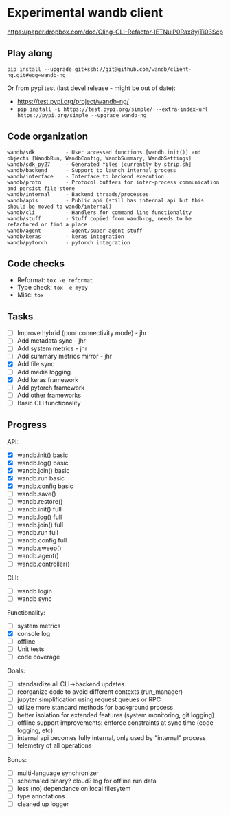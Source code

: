# Experimental wandb client

https://paper.dropbox.com/doc/Cling-CLI-Refactor-lETNuiP0Rax8yjTi03Scp

## Play along

`pip install --upgrade git+ssh://git@github.com/wandb/client-ng.git#egg=wandb-ng`

Or from pypi test (last devel release - might be out of date):

- https://test.pypi.org/project/wandb-ng/
- `pip install -i https://test.pypi.org/simple/ --extra-index-url https://pypi.org/simple --upgrade wandb-ng`

## Code organization

```
wandb/sdk          - User accessed functions [wandb.init()] and objects [WandbRun, WandbConfig, WandbSummary, WandbSettings]
wandb/sdk_py27     - Generated files [currently by strip.sh]
wandb/backend      - Support to launch internal process
wandb/interface    - Interface to backend execution 
wandb/proto        - Protocol buffers for inter-process communication and persist file store
wandb/internal     - Backend threads/processes
wandb/apis         - Public api (still has internal api but this should be moved to wandb/internal)
wandb/cli          - Handlers for command line functionality
wandb/stuff        - Stuff copied from wandb-og, needs to be refactored or find a place
wandb/agent        - agent/super agent stuff
wandb/keras        - keras integration
wandb/pytorch      - pytorch integration
```

## Code checks

 - Reformat: `tox -e reformat`
 - Type check: `tox -e mypy`
 - Misc: `tox`

## Tasks

 - [ ] Improve hybrid (poor connectivity mode) - jhr
 - [ ] Add metadata sync - jhr
 - [ ] Add system metrics - jhr
 - [ ] Add summary metrics mirror - jhr
 - [x] Add file sync
 - [ ] Add media logging
 - [x] Add keras framework
 - [ ] Add pytorch framework
 - [ ] Add other frameworks
 - [ ] Basic CLI functionality

## Progress

API:
 - [x] wandb.init() basic
 - [x] wandb.log() basic
 - [x] wandb.join() basic
 - [x] wandb.run basic
 - [x] wandb.config basic
 - [ ] wandb.save()
 - [ ] wandb.restore()
 - [ ] wandb.init() full
 - [ ] wandb.log() full
 - [ ] wandb.join() full
 - [ ] wandb.run full
 - [ ] wandb.config full
 - [ ] wandb.sweep()
 - [ ] wandb.agent()
 - [ ] wandb.controller()
 
CLI:
 - [ ] wandb login
 - [ ] wandb sync

Functionality:
 - [ ] system metrics
 - [x] console log
 - [ ] offline
 - [ ] Unit tests
 - [ ] code coverage

Goals:
 - [ ] standardize all CLI->backend updates
 - [ ] reorganize code to avoid different contexts (run_manager)
 - [ ] jupyter simplification using request queues or RPC
 - [ ] utilize more standard methods for background process
 - [ ] better isolation for extended features (system monitoring, git logging)
 - [ ] offline support improvements: enforce constraints at sync time (code logging, etc)
 - [ ] internal api becomes fully internal, only used by "internal" process
 - [ ] telemetry of all operations
 
Bonus:
- [ ] multi-language synchronizer
- [ ] schema'ed binary? cloud? log for offline run data
- [ ] less (no) dependance on local filesytem
- [ ] type annotations
- [ ] cleaned up logger
